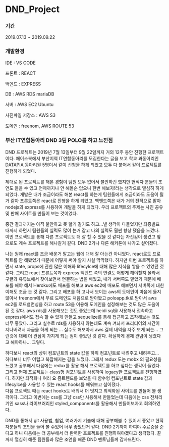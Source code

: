 # DND_Project

### 기간
2019.07.13 ~ 2019.09.22

### 개발환경
IDE : VS CODE

프론트 : REACT

백엔드 : EXPRESS

DB : AWS RDS mariaDB

서버 : AWS EC2 Ubuntu

사진파일 저장소 : AWS S3

도메인 : freenom, AWS ROUTE 53


### 부산 IT연합동아리 DND 3팀 POLO를 하고 느낀점


DND 프로젝트는 2019년 7월 13일부터 9월 22일까지 거의 12주 동안 진행한 프로젝트이다.
페이스북에서 부산지역 IT연합동아리를 모집한다는 글을 보고 학교 과동아리인 DATAPIA 동아리원 5명이서 같이
신청을 하게 되었고 모두 다 붙어서 같이 프로젝트를 진행하게 되었다.

제대로 된 프로젝트를 해본 경험이 팀원 모두 없어서 불안하긴 했지만 현직자 분들의 조언도 들을 수 있고 
언제까지나 안 해볼순 없으니 한번 해보자!라는 생각으로 열심히 하게 되었다.
개발은 내가 조금이라도 해본 react를 하는게 팀원들에게 조금이라도 도움이 될거 같아 프론트쪽은 react로 진행을
하게 되었고. 백엔드쪽은 내가 거의 전적으로 맡아 nodejs의 express를 사용하여 개발을 하게 되었다.
우리 프로젝트의 주제는 사진 공유 및 판매 사이트를 만들어 보는 것이었다.

중간 결과까지는 아직 불안하고 못 할거 같기도 하고...별 생각이 다들었지만 최종발표 때까지 하면서 팀원들의
실력도 많이 는거 같고 나의 실력도 훨씬 향상 됐음을 느꼈다. 이번 프로젝트를 통해 다른 프로젝트도 더 잘 할
수 있을 것 같다는 자신감이 생겼고 앞으로도 계속 프로젝트를 해나갈거 같다. DND 2기나 다른 해커톤에 나가고
싶어졌다.

나는 원래 react를 조금 배운거 말고는 웹에 대해 잘 아는건 아니었다. react로도 프로젝트를 안 해봤었기 때문에
어떻게 써야 할지 사실 막막했다. 하지만 이번 프로젝트를 하면서 state, props에 관한 많은 이해와 lifecylce에
대해 많은 지식을 쌓을 수 있었던 것 같다. 그리고 react 프론트쪽과 express 백엔드 쪽의 연결도 어떻게 해야할지
몰라서 구글과 유튜브에서 찾아보면서 연결하는 법을 배웠고, 내가 서버쪽도 맡았기 때문에 배포를 해야 해서 
Heroku에도 배포를 해보고 aws ec2에 배포도 해보면서 서버쪽에 대한 이해도 조금 는 것 같다. 그리고 배포를 하
고나서 보이는 aws의 도메인이 마음에 들지 않아서 freenom에서 무료 도메인도 처음으로 받아봤고 poloapp.tk로 
받아서 aws ec2를 로드밸런싱을 하고 route 53을 이용해 도메인을 설정해보는 것도 많은 도움이 된 것 같다. 
aws rds를 사용해보는 것도 좋았는데 heidi sql을 사용해서 접속하고 express에서도 접속 할 수 있게 만들고 
sequelize를 통해 접근하고 조작해보는 것도 너무 좋았다. 그리고 실수로 rds를 사용하지 않는데도 계속 켜놔서
프리티어의 시간이 지나버려서 과금을 하게 되는 ... 실수도 해보아서 aws 결제 내역을 자주 보게 되는... 그런것에
대해 더 관심이 가지게 되는 점이 좋았던 것 같다. 확실하게 경제 관념이 생겼다고 해야하나... 그렇다.

하다보니 react의 상위 컴포넌트의 state 값을 하위 컴포넌트로 내려주고 내려주고... 하다보니 너무 어렵고
복잡해지는 감을 느꼈다. 그래서 redux 도는 mobx 의 필요성을 느꼈고 공부해서 다음에는 redux를 활용 해서 
프로젝트를 하고 싶다는 생각이 들었다.
그리고 현재 프로젝트는 class형 컴포넌트를 사용하여 legacy한 프로젝트를 진행하였다. 하지만 최적화나 여러 요
즘트렌드를 보았을 때 함수형 컴포넌트로 state 값과 lifecylce을 사용할 수 있는 react hooks를 배워보고 싶어졌다.\
다음 프로젝트 때는 react hooks도 배워서 더 멋지고 최적화된 사이트를 만들어 볼 생각이다.
그리고 이번에는 css를 그냥 css만 사용해서 만들었는데 다음에는 css 전처리기인 sass나 라이브러리인 styled_components를
활용해서 만들어보자고 회의하였다.

DND를 통해서 git 사용법, 협업, 여러가지 기술에 대해 공부해볼 수 있어서 좋았고 현직자분들의 조언을 들어 볼
수있어 너무 좋았던거 같다. DND 2기까지 하여야 수료증을 준다고 하니 다음에는 더 공부해서 더 완벽한 프로젝트를
진행하여야겠다고 생각했다. 끝까지 열심히 해준 팀원들과 많은 조언을 해준 DND 멘토님들께 감사드린다.
